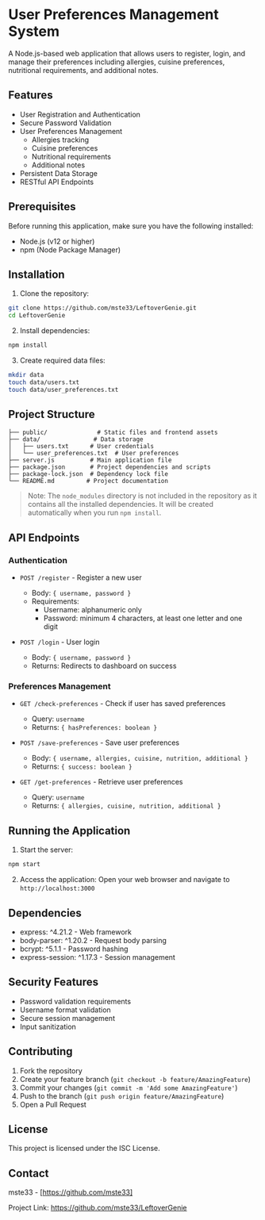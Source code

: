 # User Preferences Management System

A Node.js-based web application that allows users to register, login, and manage their preferences including allergies, cuisine preferences, nutritional requirements, and additional notes.

## Features

- User Registration and Authentication
- Secure Password Validation
- User Preferences Management
  - Allergies tracking
  - Cuisine preferences
  - Nutritional requirements
  - Additional notes
- Persistent Data Storage
- RESTful API Endpoints

## Prerequisites

Before running this application, make sure you have the following installed:
- Node.js (v12 or higher)
- npm (Node Package Manager)

## Installation

1. Clone the repository:
```bash
git clone https://github.com/mste33/LeftoverGenie.git
cd LeftoverGenie
```

2. Install dependencies:
```bash
npm install
```

3. Create required data files:
```bash
mkdir data
touch data/users.txt
touch data/user_preferences.txt
```

## Project Structure

```
├── public/              # Static files and frontend assets
├── data/               # Data storage
│   ├── users.txt      # User credentials
│   └── user_preferences.txt  # User preferences
├── server.js          # Main application file
├── package.json       # Project dependencies and scripts
├── package-lock.json  # Dependency lock file
└── README.md         # Project documentation
```

> Note: The `node_modules` directory is not included in the repository as it contains all the installed dependencies. It will be created automatically when you run `npm install`.

## API Endpoints

### Authentication
- `POST /register` - Register a new user
  - Body: `{ username, password }`
  - Requirements:
    - Username: alphanumeric only
    - Password: minimum 4 characters, at least one letter and one digit

- `POST /login` - User login
  - Body: `{ username, password }`
  - Returns: Redirects to dashboard on success

### Preferences Management
- `GET /check-preferences` - Check if user has saved preferences
  - Query: `username`
  - Returns: `{ hasPreferences: boolean }`

- `POST /save-preferences` - Save user preferences
  - Body: `{ username, allergies, cuisine, nutrition, additional }`
  - Returns: `{ success: boolean }`

- `GET /get-preferences` - Retrieve user preferences
  - Query: `username`
  - Returns: `{ allergies, cuisine, nutrition, additional }`

## Running the Application

1. Start the server:
```bash
npm start
```

2. Access the application:
Open your web browser and navigate to `http://localhost:3000`

## Dependencies

- express: ^4.21.2 - Web framework
- body-parser: ^1.20.2 - Request body parsing
- bcrypt: ^5.1.1 - Password hashing
- express-session: ^1.17.3 - Session management

## Security Features

- Password validation requirements
- Username format validation
- Secure session management
- Input sanitization

## Contributing

1. Fork the repository
2. Create your feature branch (`git checkout -b feature/AmazingFeature`)
3. Commit your changes (`git commit -m 'Add some AmazingFeature'`)
4. Push to the branch (`git push origin feature/AmazingFeature`)
5. Open a Pull Request

## License

This project is licensed under the ISC License.

## Contact

mste33 - [https://github.com/mste33]

Project Link: https://github.com/mste33/LeftoverGenie 
